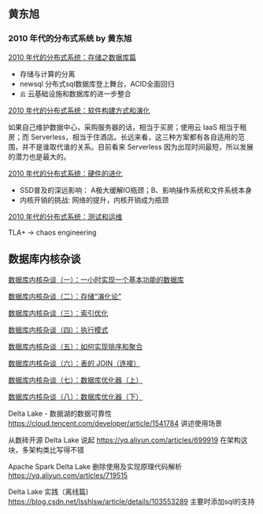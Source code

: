 
## 黄东旭


### 2010 年代的分布式系统 by 黄东旭

[2010 年代的分布式系统：存储之数据库篇](https://www.infoq.cn/article/x7hVZr1qtGaMwbXOW0BL)

* 存储与计算的分离
* newsql 分布式sql数据库登上舞台，ACID全面回归
* `云` 云基础设施和数据库的进一步整合

[2010 年代的分布式系统：软件构建方式和演化](https://www.infoq.cn/article/fqSK5I13LKax59PMboLJ)

如果自己维护数据中心，采购服务器的话，相当于买房；使用云 IaaS 相当于租房；而 Serverless，相当于住酒店。长远来看，这三种方案都有各自适用的范围，并不是谁取代谁的关系。目前看来 Serverless 因为出现时间最短，所以发展的潜力也是最大的。

[2010 年代的分布式系统：硬件的进化](https://www.infoq.cn/article/BSuTIyekMpzDVuQQTpMj)

* SSD普及的深远影响： A极大缓解IO瓶颈；B、影响操作系统和文件系统本身
* 内核开销的挑战: 网络的提升，内核开销成为瓶颈

[2010 年代的分布式系统：测试和运维](https://www.infoq.cn/article/lFYt0wlWSpv25LmjwC8Y)

TLA+ -> chaos engineering


## 数据库内核杂谈

[数据库内核杂谈（一）：一小时实现一个基本功能的数据库](https://www.infoq.cn/article/0rSVq2VIfUE0YLedLe5o)

[数据库内核杂谈（二）：存储“演化论”](https://www.infoq.cn/article/1fj6JjM6xBjOqgyGtll5)

[数据库内核杂谈（三）：索引优化](https://www.infoq.cn/article/VhYrgoNwz2eV5W6liAKJ)

[数据库内核杂谈（四）：执行模式](https://www.infoq.cn/article/spfiSuFZENC6UtrftSDD)

[数据库内核杂谈（五）：如何实现排序和聚合](https://www.infoq.cn/article/czK9lVhe0N42JOd6tHjc)

[数据库内核杂谈（六）：表的 JOIN（连接）](https://www.infoq.cn/article/6XGx92FyQ45cMXpj2mgZ)


[数据库内核杂谈（七）：数据库优化器（上）](https://www.infoq.cn/article/GhhQlV10HWLFQjTTxRtA)

[数据库内核杂谈（八）：数据库优化器（下）](https://www.infoq.cn/article/JCJyMrGDQHl8osMFQ7ZR)


Delta Lake - 数据湖的数据可靠性
https://cloud.tencent.com/developer/article/1541784
讲述使用场景

从数砖开源 Delta Lake 说起
https://yq.aliyun.com/articles/699919
在架构这块，多架构类比写得不错

Apache Spark Delta Lake 删除使用及实现原理代码解析
https://yq.aliyun.com/articles/719515

Delta Lake 实践（离线篇)
https://blog.csdn.net/lsshlsw/article/details/103553289
主要时添加sql的支持
